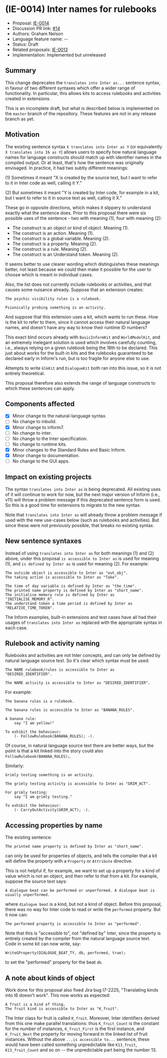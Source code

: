 # (IE-0014) Inter names for rulebooks

* Proposal: [IE-0014](0014-inter-names-for-rulebooks.md)
* Discussion PR link: [#14](https://github.com/ganelson/inform-evolution/pull/14)  
* Authors: Graham Nelson
* Language feature name: --
* Status: Draft
* Related proposals: [IE-0013](0013-annotations-for-kit-linking.md)
* Implementation: Implemented but unreleased

## Summary

This change deprecates the `translates into Inter as...` sentence syntax,
in favour of two different syntaxes which offer a wider range of functionality.
In particular, this allows kits to access rulebooks and activities created in
extensions.

This is an incomplete draft, but what is described below is implemented on
the `master` branch of the repository. These features are not in any release
branch as yet.

## Motivation

The existing sentence syntax `X translates into Inter as Y` (or equivalently
`X translates into I6 as Y`) allows users to specify how natural language
names for language constructs should match up with identifier names in the
compiled output. Or at least, that's how the sentence was originally envisaged.
In practice, it had two subtly different meanings:

(1) Sometimes it meant "X is created by the source text, but I want to refer
to it in Inter code as well, calling it Y."

(2) But sometimes it meant "Y is created by Inter code, for example in a kit,
but I want to refer to it in source text as well, calling it X."

These go in opposite directions, which makes it slippery to understand
exactly what the sentence does. Prior to this proposal there were six possible
uses of the sentence - two with meaning (1), four with meaning (2):

* The construct is an object or kind of object. Meaning (1).
* The construct is an action. Meaning (1).
* The construct is a global variable. Meaning (2).
* The construct is a property. Meaning (2).
* The construct is a rule. Meaning (2).
* The construct is an Understand token. Meaning (2).

It seems better to use clearer wording which distinguishes these meanings
better, not least because we could then make it possible for the user to
choose which is meant in individual cases.

Also, the list does not currently include rulebooks or activities, and that
causes some nuisance already. Suppose that an extension creates:

	The psychic visibility rules is a rulebook.
	
	Psionically probing something is an activity.

And suppose that this extension uses a kit, which wants to run these. How is
the kit to refer to them, since it cannot access their natural language names,
and doesn't have any way to know their runtime ID numbers?

This exact bind occurs already with `BasicInformKit` and `WorldModelKit`, and
an extremely inelegant solution is used which involves carefully counting,
i.e., always relying on a given rulebook being the 18th to be declared. This
just about works for the built-in kits and the rulebooks guaranteed to be
declared early in Inform's run, but is too fragile for anyone else to use.

Attempts to write `GlkKit` and `DialogueKit` both ran into this issue, so
it is not entirely theoretical.

This proposal therefore also extends the range of language constructs to
which these sentences can apply.

## Components affected

- [x] Minor change to the natural-language syntax.
- [ ] No change to inbuild.
- [x] Minor change to inform7.
- [ ] No change to inter.
- [ ] No change to the Inter specification.
- [ ] No change to runtime kits.
- [x] Minor changes to the Standard Rules and Basic Inform.
- [x] Minor change to documentation.
- [ ] No change to the GUI apps.

## Impact on existing projects

The syntax `translates into Inter as` is being deprecated. All existing uses
of it will continue to work for now, but the next major version of Inform (i.e.,
v11) will throw a problem message if this deprecated sentence form is used.
So this is a good time for extensions to migrate to the new syntax.

Note that `translates into Inter as` will already throw a problem message if used
with the new use-cases below (such as rulebooks and activities). But since these
were not previously possible, that breaks no existing syntax.

## New sentence syntaxes

Instead of using `translates into Inter as` for both meanings (1) and (2) above,
under this proposal `is accessible to Inter as` is used for meaning (1), and
`is defined by Inter as` is used for meaning (2). For example:

	The outside object is accessible to Inter as "out_obj".
	The taking action is accessible to Inter as "Take".

	The time of day variable is defined by Inter as "the_time".
	The printed name property is defined by Inter as "short_name".
	The initialise memory rule is defined by Inter as "INITIALISE_MEMORY_R".
	The understand token a time period is defined by Inter as "RELATIVE_TIME_TOKEN".

The Inform examples, built-in extensions and test cases have all had their
usages of `translates into Inter as` replaced with the appropriate syntax in
each case.

## Rulebook and activity naming

Rulebooks and activities are not Inter concepts, and can only be defined by
natural language source text. So it's clear which syntax must be used:

	The NAME rulebook/rules is accessible to Inter as "DESIRED_IDENTIFIER".

	The NAME activity is accessible to Inter as "DESIRED_IDENTIFIER".

For example:

	The banana rules is a rulebook.

	The banana rules is accessible to Inter as "BANANA_RULES".

	A banana rule:
		say "I am yellow!"

	To exhibit the behaviour:
		(- FollowRulebook(BANANA_RULES); -).

Of course, in natural language source text there are better ways, but the
point is that a kit linked into the story could also `FollowRulebook(BANANA_RULES);`.

Similarly:

	Grimly testing something is an activity.

	The grimly testing activity is accessible to Inter as "GRIM_ACT".

	For grimly testing:
		say "I am grimly testing."

	To exhibit the behaviour:
		(- CarryOutActivity(GRIM_ACT); -).

## Accessing properties by name

The existing sentence:

	The printed name property is defined by Inter as "short_name".

can only be used for properties of objects, and tells the compiler that a
kit will define the property with a `Property` or `Attribute` directive.

This is not helpful if, for example, we want to set up a property for a kind
of value which is not an object, and then refer to that from a kit. For
example, suppose the source text says:

	A dialogue beat can be performed or unperformed. A dialogue beat is
	usually unperformed.

where `dialogue beat` is a kind, but not a kind of object. Before this
proposal, there was no way for Inter code to read or write the `performed`
property. But it now can:

	The performed property is accessible to Inter as "performed".

Note that this is "accessible to", not "defined by" Inter, since the
property is entirely created by the compiler from the natural language
source text. Code in some kit can now write, say:

	WriteGProperty(DIALOGUE_BEAT_TY, db, performed, true);

to set the "performed" property for the beat `db`.

## A note about kinds of object

Work done for this proposal also fixed Jira bug I7-2225, "Translating kinds
into I6 doesn't work". This now works as expected:

	A fruit is a kind of thing.
	The fruit kind is accessible to Inter as "K_fruit".

The Inter class for fruit is called `K_fruit`. Moreover, Inter identifiers
derived from this one make parallel translations: thus `K_fruit_Count` is
the constant for the number of instances, `K_fruit_First` is the first
instance, and `K_fruit_Next` the property for moving forward in the linked
list of fruit instances. Without the above `...is accessible to...` sentence,
these would have been called something unpredictable like `K13_fruit`,
`K13_fruit_Count` and so on -- the unpredictable part being the number 13.
